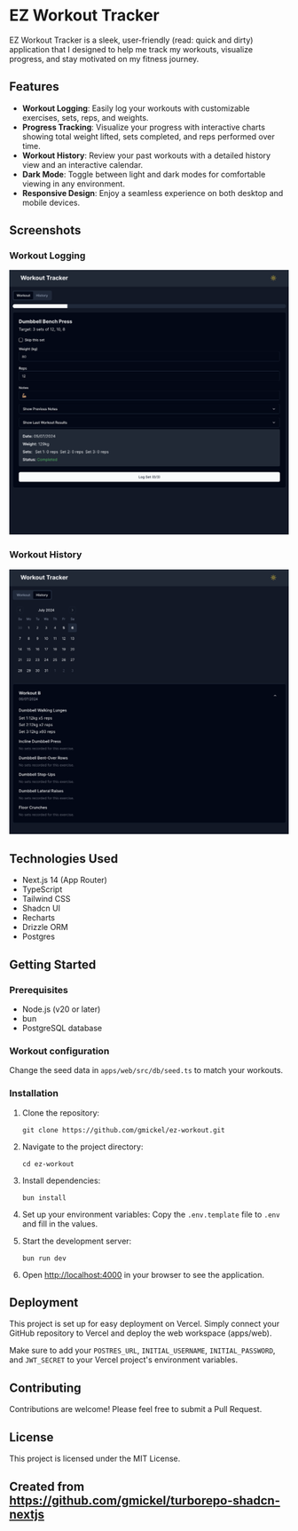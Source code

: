# EZ Workout Tracker

EZ Workout Tracker is a sleek, user-friendly (read: quick and dirty) application that I designed to help me track my workouts, visualize progress, and stay motivated on my fitness journey.

## Features

- **Workout Logging**: Easily log your workouts with customizable exercises, sets, reps, and weights.
- **Progress Tracking**: Visualize your progress with interactive charts showing total weight lifted, sets completed, and reps performed over time.
- **Workout History**: Review your past workouts with a detailed history view and an interactive calendar.
- **Dark Mode**: Toggle between light and dark modes for comfortable viewing in any environment.
- **Responsive Design**: Enjoy a seamless experience on both desktop and mobile devices.

## Screenshots

### Workout Logging

![Workout Logging Screenshot](./images/log.png)

### Workout History

![Workout History Screenshot](./images/history.png)

## Technologies Used

- Next.js 14 (App Router)
- TypeScript
- Tailwind CSS
- Shadcn UI
- Recharts
- Drizzle ORM
- Postgres

## Getting Started

### Prerequisites

- Node.js (v20 or later)
- bun
- PostgreSQL database

### Workout configuration

Change the seed data in `apps/web/src/db/seed.ts` to match your workouts.

### Installation

1. Clone the repository:

   ```
   git clone https://github.com/gmickel/ez-workout.git
   ```

2. Navigate to the project directory:

   ```
   cd ez-workout
   ```

3. Install dependencies:

   ```
   bun install
   ```

4. Set up your environment variables:
   Copy the `.env.template` file to `.env` and fill in the values.

5. Start the development server:

   ```
   bun run dev
   ```

6. Open [http://localhost:4000](http://localhost:4000) in your browser to see the application.

## Deployment

This project is set up for easy deployment on Vercel. Simply connect your GitHub repository to Vercel and deploy the web workspace (apps/web).

Make sure to add your `POSTRES_URL`, `INITIAL_USERNAME`, `INITIAL_PASSWORD`, and `JWT_SECRET` to your Vercel project's environment variables.

## Contributing

Contributions are welcome! Please feel free to submit a Pull Request.

## License

This project is licensed under the MIT License.

## Created from https://github.com/gmickel/turborepo-shadcn-nextjs
